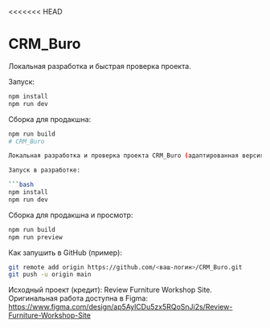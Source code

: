 <<<<<<< HEAD
# CRM_Buro

Локальная разработка и быстрая проверка проекта.

Запуск:

```bash
npm install
npm run dev
```

Сборка для продакшна:

```bash
npm run build
# CRM_Buro

Локальная разработка и проверка проекта CRM_Buro (адаптированная версия дизайна Review Furniture Workshop Site).

Запуск в разработке:

```bash
npm install
npm run dev
```

Сборка для продакшна и просмотр:

```bash
npm run build
npm run preview
```

Как запушить в GitHub (пример):

```bash
git remote add origin https://github.com/<ваш-логин>/CRM_Buro.git
git push -u origin main
```

Исходный проект (кредит): Review Furniture Workshop Site. Оригинальная работа доступна в Figma: https://www.figma.com/design/ap5AylCDu5zx5RQoSnJi2s/Review-Furniture-Workshop-Site
